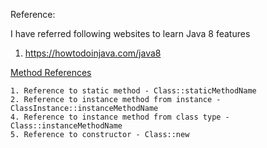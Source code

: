 Reference:

I have referred following websites to learn Java 8 features

1) https://howtodoinjava.com/java8

[Method References](https://howtodoinjava.com/java8/lambda-method-references-example/)

    1. Reference to static method - Class::staticMethodName
    2. Reference to instance method from instance - ClassInstance::instanceMethodName
    4. Reference to instance method from class type - Class::instanceMethodName
    5. Reference to constructor - Class::new